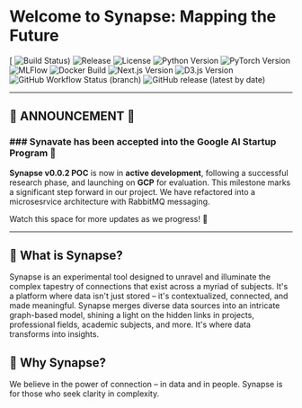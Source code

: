 # Welcome to Synapse: Mapping the Future
[
![Build Status](https://img.shields.io/cirrus/github/synavatae/synapse-monorepo))
![Release](https://img.shields.io/github/v/release/synavate/synapse-monorepo?style=flat-square&logo=github)
![License](https://img.shields.io/github/license/synavate/synapse-monorepo?style=flat-square)
![Python Version](https://img.shields.io/badge/python-3.10.11-blue.svg?style=flat-square&logo=python)
![PyTorch Version](https://img.shields.io/badge/pytorch-2.0%2B-blue.svg?style=flat-square&logo=pytorch)
![MLFlow](https://img.shields.io/badge/MLFlow-1.x-blue.svg?style=flat-square&logo=mlflow)
![Docker Build](https://img.shields.io/docker/build/synavate/synapse?style=flat-square&logo=docker)
![Next.js Version](https://img.shields.io/badge/next.js-10.11-black.svg?style=flat-square&logo=next.js)
![D3.js Version](https://img.shields.io/badge/D3.js-6.x-yellow.svg?style=flat-square&logo=d3.js)
![GitHub Workflow Status (branch)](https://img.shields.io/github/workflow/status/synavate/synapse-monorepo/CI/main?style=flat-square&logo=github)
![GitHub release (latest by date)](https://img.shields.io/github/v/release/synavate/synapse-monorepo?style=flat-square&logo=github)


---

## 📣 ANNOUNCEMENT 📣

### ### Synavate has been accepted into the Google AI Startup Program 🚀 ###

**Synapse v0.0.2 POC** is now in **active development**, following a successful research phase, and launching on **GCP** for evaluation.
This milestone marks a significant step forward in our project. We have refactored into a microsesrvice architecture with RabbitMQ messaging.

Watch this space for more updates as we progress! 🚀

---

## 🧬 What is Synapse?

Synapse is an experimental tool designed to unravel and illuminate the complex tapestry of connections that exist across a myriad of subjects. It's a platform where data isn't just stored – it's contextualized, connected, and made meaningful. Synapse merges diverse data sources into an intricate graph-based model, shining a light on the hidden links in projects, professional fields, academic subjects, and more. It's where data transforms into insights.

## 🌟 Why Synapse?

We believe in the power of connection – in data and in people. Synapse is for those who seek clarity in complexity.
